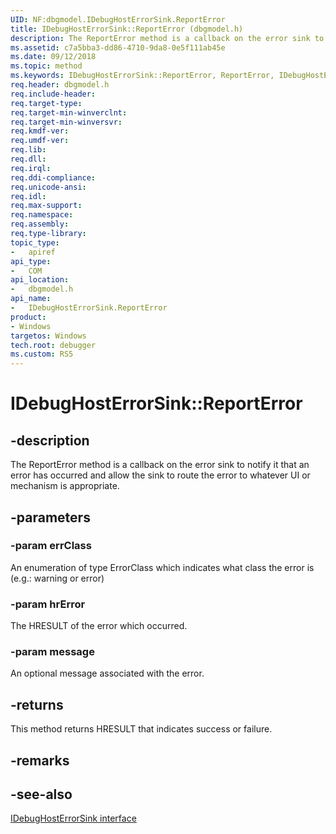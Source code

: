 ```yaml
---
UID: NF:dbgmodel.IDebugHostErrorSink.ReportError
title: IDebugHostErrorSink::ReportError (dbgmodel.h)
description: The ReportError method is a callback on the error sink to notify it that an error has occurred and allow the sink to route the error to whatever UI or mechanism is appropriate. 
ms.assetid: c7a5bba3-dd86-4710-9da8-0e5f111ab45e
ms.date: 09/12/2018
ms.topic: method
ms.keywords: IDebugHostErrorSink::ReportError, ReportError, IDebugHostErrorSink.ReportError, IDebugHostErrorSink::ReportError, IDebugHostErrorSink.ReportError
req.header: dbgmodel.h
req.include-header:
req.target-type:
req.target-min-winverclnt:
req.target-min-winversvr:
req.kmdf-ver:
req.umdf-ver:
req.lib:
req.dll:
req.irql: 
req.ddi-compliance:
req.unicode-ansi:
req.idl:
req.max-support:
req.namespace:
req.assembly:
req.type-library: 
topic_type: 
-	apiref
api_type: 
-	COM
api_location: 
-	dbgmodel.h
api_name: 
-	IDebugHostErrorSink.ReportError
product:
- Windows
targetos: Windows
tech.root: debugger
ms.custom: RS5
---
```


# IDebugHostErrorSink::ReportError


## -description

The ReportError method is a callback on the error sink to notify it that an error has occurred and allow the sink to route the error to whatever UI or mechanism is appropriate. 

## -parameters

### -param errClass
An enumeration of type ErrorClass which indicates what class the error is (e.g.: warning or error)

### -param hrError
The HRESULT of the error which occurred.

### -param message
An optional message associated with the error.


## -returns
This method returns HRESULT that indicates success or failure.

## -remarks

## -see-also

[IDebugHostErrorSink interface](nn-dbgmodel-idebughosterrorsink.md)
